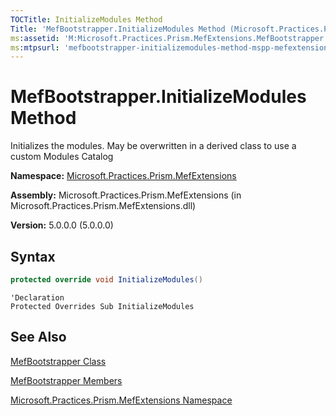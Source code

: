 ```yaml
---
TOCTitle: InitializeModules Method
Title: 'MefBootstrapper.InitializeModules Method (Microsoft.Practices.Prism.MefExtensions)'
ms:assetid: 'M:Microsoft.Practices.Prism.MefExtensions.MefBootstrapper.InitializeModules'
ms:mtpsurl: 'mefbootstrapper-initializemodules-method-mspp-mefextensions.md'
---
```



# MefBootstrapper.InitializeModules Method

Initializes the modules. May be overwritten in a derived class to use a custom Modules Catalog

**Namespace:** [Microsoft.Practices.Prism.MefExtensions](/patterns-practices/reference/mspp-mefextensions-namespace)

**Assembly:** Microsoft.Practices.Prism.MefExtensions (in Microsoft.Practices.Prism.MefExtensions.dll)

**Version:** 5.0.0.0 (5.0.0.0)

## Syntax

```C#
protected override void InitializeModules()
```
```VB
'Declaration
Protected Overrides Sub InitializeModules
```

## See Also

[MefBootstrapper Class](/patterns-practices/reference/mefbootstrapper-class-mspp-mefextensions)

[MefBootstrapper Members](/patterns-practices/reference/mefbootstrapper-members-mspp-mefextensions)

[Microsoft.Practices.Prism.MefExtensions Namespace](/patterns-practices/reference/mspp-mefextensions-namespace)
